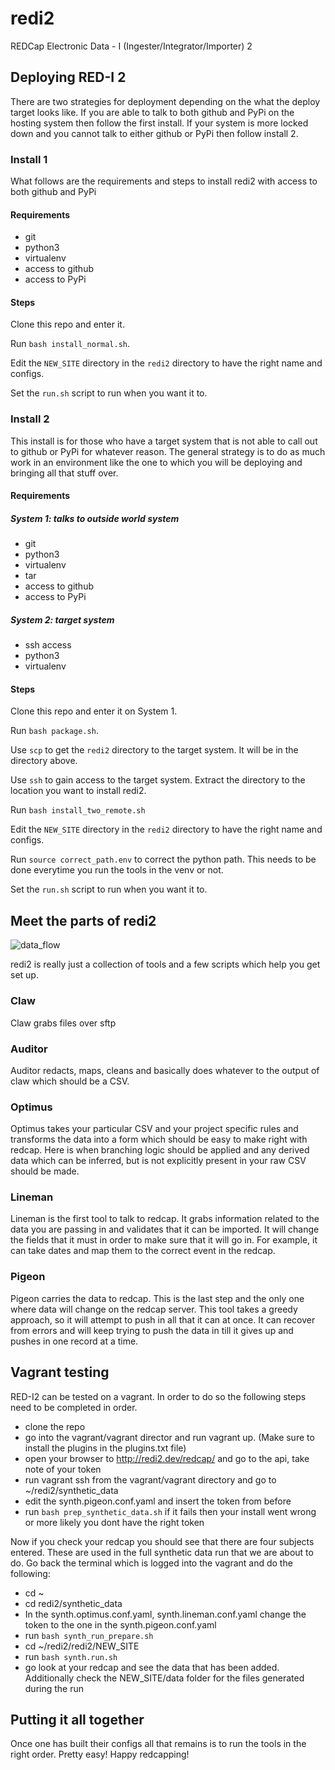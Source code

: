 # redi2
REDCap Electronic Data - I (Ingester/Integrator/Importer) 2

## Deploying RED-I 2 ##

There are two strategies for deployment depending on the what the deploy target looks like.
If you are able to talk to both github and PyPi on the hosting system then follow the first install.
If your system is more locked down and you cannot talk to either github or PyPi then follow install 2.

### Install 1 ###

What follows are the requirements and steps to install redi2 with access to both github and PyPi

#### Requirements ####

  * git
  * python3
  * virtualenv
  * access to github
  * access to PyPi
  
#### Steps ####

Clone this repo and enter it.

Run `bash install_normal.sh`.

Edit the `NEW_SITE` directory in the `redi2` directory to have the right name and configs.

Set the `run.sh` script to run when you want it to.

### Install 2 ###

This install is for those who have a target system that is not able to call out to github or PyPi for
whatever reason. The general strategy is to do as much work in an environment like the one to which you 
will be deploying and bringing all that stuff over.

#### Requirements ####

##### System 1: talks to outside world system #####
  * git
  * python3
  * virtualenv
  * tar
  * access to github
  * access to PyPi

##### System 2: target system #####
  * ssh access
  * python3
  * virtualenv

#### Steps ####

Clone this repo and enter it on System 1.

Run `bash package.sh`.

Use `scp` to get the `redi2` directory to the target system. It will be in the directory above.

Use `ssh` to gain access to the target system. Extract the directory to the location you want to install redi2.

Run `bash install_two_remote.sh`

Edit the `NEW_SITE` directory in the `redi2` directory to have the right name and configs.

Run `source correct_path.env` to correct the python path. This needs to be done everytime you run the tools in the 
venv or not.

Set the `run.sh` script to run when you want it to.


## Meet the parts of redi2 ##
![data_flow](https://docs.google.com/drawings/d/1bVDUGXkr1n2RrGORnIeeY2nuyVz8BhUtTBgcgNcQeKw/pub?w=843&h=713)

redi2 is really just a collection of tools and a few scripts which help you get set up. 

### Claw ###

Claw grabs files over sftp

### Auditor ###

Auditor redacts, maps, cleans and basically does whatever to the output of claw which should be a CSV.

### Optimus ###

Optimus takes your particular CSV and your project specific rules and transforms the data into a form which should
be easy to make right with redcap. Here is when branching logic should be applied and any derived data which 
can be inferred, but is not explicitly present in your raw CSV should be made.


### Lineman ###
 
Lineman is the first tool to talk to redcap. It grabs information related to the data you are passing in and 
validates that it can be imported. It will change the fields that it must in order to make sure that it will go in.
For example, it can take dates and map them to the correct event in the redcap.

### Pigeon ###

Pigeon carries the data to redcap. This is the last step and the only one where data will change on the
redcap server. This tool takes a greedy approach, so it will attempt to push in all that it can at once.
It can recover from errors and will keep trying to push the data in till it gives up and pushes in one record
at a time.

## Vagrant testing ##

RED-I2 can be tested on a vagrant. In order to do so the following steps need to be completed in order.

- clone the repo
- go into the vagrant/vagrant director and run vagrant up. (Make sure to install the plugins in the plugins.txt file)
- open your browser to http://redi2.dev/redcap/ and go to the api, take note of your token
- run vagrant ssh from the vagrant/vagrant directory and go to ~/redi2/synthetic_data
- edit the synth.pigeon.conf.yaml and insert the token from before
- run `bash prep_synthetic_data.sh` if it fails then your install went wrong or more likely you dont have the right token

Now if you check your redcap you should see that there are four subjects entered. These are used in the full synthetic
data run that we are about to do. Go back the terminal which is logged into the vagrant and do the following:

- cd ~
- cd redi2/synthetic_data
- In the synth.optimus.conf.yaml, synth.lineman.conf.yaml change the token to the one in the synth.pigeon.conf.yaml
- run `bash synth_run_prepare.sh`
- cd ~/redi2/redi2/NEW_SITE
- run `bash synth.run.sh`
- go look at your redcap and see the data that has been added. Additionally check the NEW_SITE/data folder for the files generated during the run

## Putting it all together ##

Once one has built their configs all that remains is to run the tools in the right order. Pretty easy! 
Happy redcapping!
